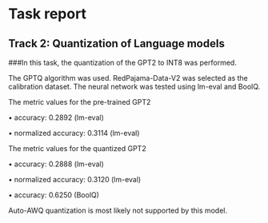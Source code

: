 # Task report
## Track 2: Quantization of Language models


###In this task, the quantization of the GPT2 to INT8 was performed. 

The GPTQ algorithm was used. RedPajama-Data-V2 was selected as the calibration dataset. The neural network was tested using lm-eval and BoolQ.

The metric values for the pre-trained GPT2

• accuracy: 0.2892 (lm-eval)

• normalized accuracy: 0.3114 (lm-eval)

The metric values for the quantized GPT2

• accuracy: 0.2888 (lm-eval)

• normalized accuracy: 0.3120 (lm-eval)

• accuracy: 0.6250 (BoolQ)

Auto-AWQ quantization is most likely not supported by this model.

